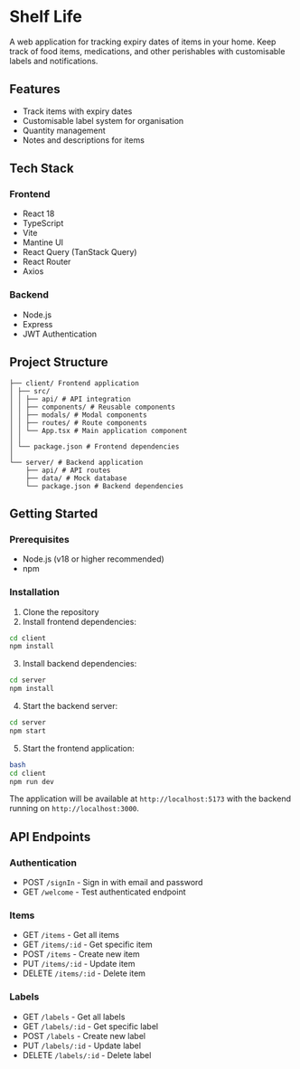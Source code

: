 # Shelf Life

A web application for tracking expiry dates of items in your home. Keep track of food items, medications, and other perishables with customisable labels and notifications.

## Features

- Track items with expiry dates
- Customisable label system for organisation
- Quantity management
- Notes and descriptions for items

## Tech Stack

### Frontend

- React 18
- TypeScript
- Vite
- Mantine UI
- React Query (TanStack Query)
- React Router
- Axios

### Backend

- Node.js
- Express
- JWT Authentication

## Project Structure

```
├── client/ Frontend application
│ ├── src/
│ │ ├── api/ # API integration
│ │ ├── components/ # Reusable components
│ │ ├── modals/ # Modal components
│ │ ├── routes/ # Route components
│ │ └── App.tsx # Main application component
│ │
│ └── package.json # Frontend dependencies
│
└── server/ # Backend application
    ├── api/ # API routes
    ├── data/ # Mock database
    └── package.json # Backend dependencies
```

## Getting Started

### Prerequisites

- Node.js (v18 or higher recommended)
- npm

### Installation

1. Clone the repository
2. Install frontend dependencies:

```bash
cd client
npm install
```

3. Install backend dependencies:

```bash
cd server
npm install
```

4. Start the backend server:

```bash
cd server
npm start
```

5. Start the frontend application:

```bash
bash
cd client
npm run dev
```

The application will be available at `http://localhost:5173` with the backend running on `http://localhost:3000`.

## API Endpoints

### Authentication

- POST `/signIn` - Sign in with email and password
- GET `/welcome` - Test authenticated endpoint

### Items

- GET `/items` - Get all items
- GET `/items/:id` - Get specific item
- POST `/items` - Create new item
- PUT `/items/:id` - Update item
- DELETE `/items/:id` - Delete item

### Labels

- GET `/labels` - Get all labels
- GET `/labels/:id` - Get specific label
- POST `/labels` - Create new label
- PUT `/labels/:id` - Update label
- DELETE `/labels/:id` - Delete label
